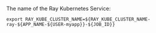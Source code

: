 The name of the Ray Kubernetes Service:

```shell
export RAY_KUBE_CLUSTER_NAME=${RAY_KUBE_CLUSTER_NAME-ray-${APP_NAME-${USER-myapp}}-${JOB_ID}}
```
